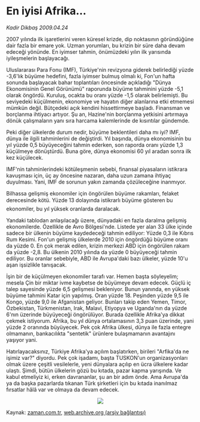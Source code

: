 # En iyisi Afrika...

*Kadir Dikbaş 2009.04.24*

<tr><td class="metin" colspan="2" style="padding-top: 20px; padding-left: 5px; padding-right: 10px;">2007 yılında ilk işaretlerini veren küresel krizde, dip noktasının göründüğüne dair fazla bir emare yok. Uzman yorumları, bu krizin bir süre daha devam edeceği yönünde. En iyimser tahmin, önümüzdeki yılın ilk yarısında iyileşmelerin başlayacağı.</td></tr><tr><td class="metin" colspan="2" style="padding-top: 20px; padding-left: 5px; padding-right: 10px;"><p> Uluslararası Para Fonu (IMF), Türkiye'nin revizyona giderek belirlediği yüzde -3,6'lık büyüme hedefini, fazla iyimser bulmuş olmalı ki, Fon'un hafta sonunda başlayacak bahar toplantıları öncesinde açıkladığı "Dünya Ekonomisinin Genel Görünümü" raporunda büyüme tahminini yüzde -5,1 olarak öngördü. Kuruluş, ocakta bu oranı yüzde -1,5 olarak belirlemişti. Bu seviyedeki küçülmenin, ekonomiye ve hayatın diğer alanlarına etki etmemesi mümkün değil. Bütçedeki açık kendini hissettirmeye başladı. Finansman ve borçlanma ihtiyacı artıyor. Şu an, Hazine'nin borçlanma yetkisini artırmaya dönük çalışmaların yanı sıra harcama kalemlerinde de kısıntılar gündemde.
<p> Peki diğer ülkelerde durum nedir, büyüme beklentileri daha mı iyi? IMF, dünya ile ilgili tahminlerini de değiştirdi. Yıl başında, dünya ekonomisinin bu yıl yüzde 0,5 büyüyeceğini tahmin ederken, son raporda oranı yüzde 1,3 küçülmeye dönüştürdü. Buna göre, dünya ekonomisi 60 yıl aradan sonra ilk kez küçülecek.
<p> IMF'nin tahminlerindeki kötüleşmenin sebebi, finansal piyasaların istikrara kavuşması için, üç ay öncesine nazaran, daha uzun zamana ihtiyaç duyulması. Yani, IMF de sorunun yakın zamanda çözüleceğine inanmıyor.
<p>Bilhassa gelişmiş ekonomiler için öngörülen büyüme rakamları, felaket derecesinde kötü. Yüzde 13 dolayında istikrarlı büyüme gösteren bu ekonomiler, bu yıl yüksek oranlarda daralacak.
<p> Yandaki tablodan anlaşılacağı üzere, dünyadaki en fazla daralma gelişmiş ekonomilerde. Özellikle de Avro Bölgesi'nde. Listede yer alan 33 ülke içinde sadece bir ülkenin büyüme kaydedeceği tahmin ediliyor: Yüzde 0,3 ile Kıbrıs Rum Kesimi. Fon'un gelişmiş ülkelerde 2010 için öngördüğü büyüme oranı da yüzde 0. En çok merak edilen, krizin merkezi ABD için öngörülen rakam da yüzde -2,8. Bu ülkenin 2010 yılında da yüzde 0 büyüyeceği tahmin ediliyor. Bu oranlar sebebiyle, ABD ile Avrupa'daki bazı ülkeler, yüzde 10'u aşan işsizlikle tanışacak.
<p> İşin bir de küçülmeyen ekonomiler tarafı var. Hemen başta söyleyelim; mesela Çin bir miktar ivme kaybetse de büyümeye devam edecek. Güçlü iç talep sayesinde yüzde 6,5 gelişmesi bekleniyor. Bunun yanında, en yüksek büyüme tahmini Katar için yapılmış. Oran yüzde 18. Peşinden yüzde 9,5 ile Kongo, yüzde 9,0 ile Afganistan geliyor. Bunları takip eden Yemen, Timor, Özbekistan, Türkmenistan, Irak, Malavi, Etiyopya ve Uganda'nın da yüzde 6'nın üzerinde büyüyeceği öngörülüyor. Burada özellikle Afrika'ya dikkat çekmek istiyorum. Afrika, bu yıl dünya ortalamasının 3,3 puan üzerinde, yani yüzde 2 oranında büyüyecek. Pek çok Afrika ülkesi, dünya ile fazla entegre olmamanın, bankacılıkta "sentetik" ürünlere bulaşmamanın avantajını yaşıyor yani.
<p> Hatırlayacaksınız, Türkiye Afrika'ya açılım başlatırken, birileri "Arfika'da ne işimiz var?" diyordu. Pek çok işadamı, başta TUSKON'un organizasyonları olmak üzere çeşitli vesilelerle, yeni dünyalara açılıp en ücra ülkelere kadar ulaştı. Şimdi, bütün ülkelerin gözü bu kıtada, pazar kapma yarışında. Ve kabul etmeliyiz ki, erken davrananlar, şu an bir adım önde. Ama Avrupa'da ya da başka pazarlarda tıkanan Türk şirketleri için bu kıtada inanılmaz fırsatlar hâlâ var ve olmaya da devam edecek.

<p align="center"><img src="http://web.archive.org/web/20090519045229im_/http://medya.zaman.com.tr/2009/04/24/tablo.jpg"/><br/></p></p></p></p></p></p></p></p></td></tr>

Kaynak: [zaman.com.tr](http://zaman.com.tr/yazar.do?yazino=840938), [web.archive.org (arşiv bağlantısı)](http://web.archive.org/web/20090519045229/http://www.zaman.com.tr:80/yazar.do?yazino=840938)
